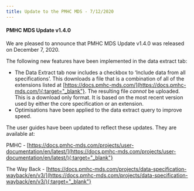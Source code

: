 ```yaml
---
title: Update to the PMHC MDS - 7/12/2020
---
```


#### PMHC MDS Update v1.4.0 ####

We are pleased to announce that PMHC MDS Update v1.4.0 was released on December
7, 2020.

The following new features have been implemented in the data extract tab:

* The Data Extract tab now includes a checkbox to ‘Include data from all
  specifications’. This downloads a file that is a combination of all of
  the extensions listed at
  [https://docs.pmhc-mds.com/](https://docs.pmhc-mds.com/){:target="_blank"}.
  The resulting file *cannot* be uploaded. This is a download only format.
  It is based on the most recent version used by either the core specification
  or an extension.
* Optimisations have been applied to the data extract query to improve speed.

The user guides have been updated to reflect these updates. They are available at:

PMHC - [https://docs.pmhc-mds.com/projects/user-documentation/en/latest/](https://docs.pmhc-mds.com/projects/user-documentation/en/latest/){:target="_blank"}

The Way Back - [https://docs.pmhc-mds.com/projects/data-specification-wayback/en/v3/](https://docs.pmhc-mds.com/projects/data-specification-wayback/en/v3/){:target="_blank"}
